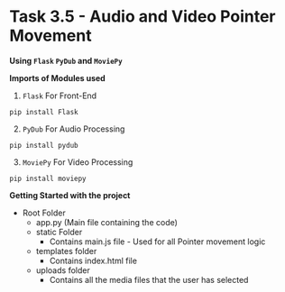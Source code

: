 # Task 3.5 - Audio and Video Pointer Movement

**Using ```Flask``` ```PyDub``` and ```MoviePy```**

**Imports of Modules used**

1. ```Flask``` For Front-End
```
pip install Flask

```

2. ```PyDub``` For Audio Processing
```
pip install pydub

```

3. ```MoviePy``` For Video Processing
```
pip install moviepy

```

**Getting Started with the project**

* Root Folder
  * app.py (Main file containing the code)
  * static Folder
    * Contains main.js file - Used for all Pointer movement logic
  * templates folder
    * Contains index.html file
  * uploads folder
    * Contains all the media files that the user has selected
